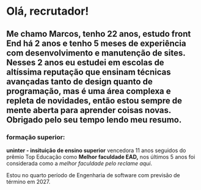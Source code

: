 # Olá, recrutador!

## Me chamo Marcos, tenho 22 anos, estudo front End há 2 anos e tenho 5 meses de experiência com desenvolvimento e manutenção de sites. Nesses 2 anos eu estudei em escolas de altíssima reputação que ensinam técnicas avançadas tanto de design quanto de programação, mas é uma área complexa e repleta de novidades, então estou sempre de mente aberta para aprender coisas novas.  Obrigado pelo seu tempo lendo meu resumo.

### formação superior: 

**uninter - insituição de ensino superior**  vencedora 11 anos seguidos do prêmio Top Educação como **Melhor faculdade EAD,** nos últimos 5 anos foi considerada como a *melhor faculdade pelo reclame aqui*.

Estou no quarto período de Engenharia de software com previsão de término em 2027.
